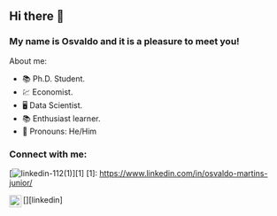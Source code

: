## Hi there 👋
### My name is Osvaldo and it is a pleasure to meet you! 

About me:
- 📚 Ph.D. Student.
- 💹 Economist. 
- 🖥️ Data Scientist.
- 📚 Enthusiast learner.
- 💬 Pronouns: He/Him

### Connect with me:
[![linkedin-112(1)](https://github.com/osvaldoquintellajr/osvaldoquintellajr/assets/71340036/0b0e16e7-483a-4107-b1bd-b45d480a5597)][1]
[1]: https://www.linkedin.com/in/osvaldo-martins-junior/

[<img align="left" width="22px" src="https://www.linkedin.com/in/osvaldo-martins-junior" />][linkedin]

<!--
**osvaldoquintellajr/osvaldoquintellajr** is a ✨ _special_ ✨ repository because its `README.md` (this file) appears on your GitHub profile.

Here are some ideas to get you started:

- 🔭 I’m currently working on ...
- 🌱 I’m currently learning ...
- 👯 I’m looking to collaborate on ...
- 🤔 I’m looking for help with ...
- 💬 Ask me about ...
- 📫 How to reach me: ...
- 😄 Pronouns: ...
- ⚡ Fun fact: ...
-->
